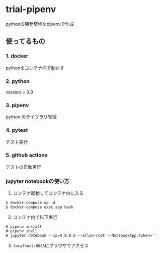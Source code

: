 # trial-pipenv
pythonの開発環境をpipenvで作成

## 使ってるもの

### 1. docker
pythonをコンテナ内で動かす
### 2. python
version = 3.9
### 3. pipenv
python のライブラリ管理
### 4. pytest
テスト実行
### 5. github actions
テストの自動実行

### jupyter notebookの使い方

1. コンテナ起動してコンテナ内に入る
```
$ docker-compose up -d
$ docker-compose exec app bash
```

2. コンテナ内で以下実行
```
# pipenv install
# pipenv shell
# jupyter notebook --ip=0.0.0.0 --allow-root --NotebookApp.token=''
```

3. `localhost:8888`にブラウザでアクセス
